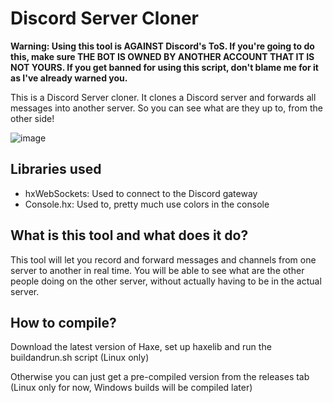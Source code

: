 # Discord Server Cloner

**Warning: Using this tool is AGAINST Discord's ToS. If you're going to do this, make sure THE BOT IS OWNED BY ANOTHER ACCOUNT THAT IT IS NOT YOURS. If you get banned for using this script, don't blame me for it as I've already warned you.**

This is a Discord Server cloner. It clones a Discord server and forwards all messages into another server. So you can see what are they up to, from the other side!

![image](https://github.com/user-attachments/assets/a79bed96-4a92-4c23-90fc-a016ad80390d)


## Libraries used
- hxWebSockets: Used to connect to the Discord gateway
- Console.hx: Used to, pretty much use colors in the console

## What is this tool and what does it do?
This tool will let you record and forward messages and channels from one server to another in real time. You will be able to see what are the other people doing on the other server, without actually having to be in the actual server.

## How to compile?
Download the latest version of Haxe, set up haxelib and run the buildandrun.sh script (Linux only)

Otherwise you can just get a pre-compiled version from the releases tab (Linux only for now, Windows builds will be compiled later)
